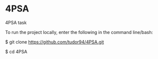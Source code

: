 # 4PSA
4PSA task

To run the project locally, enter the following in the command line/bash:

$ git clone https://github.com/tudor94/4PSA.git

$ cd 4PSA
